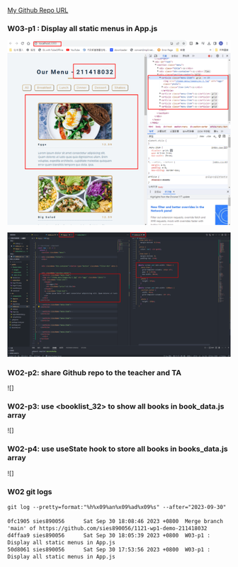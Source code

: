 [My Github Repo URL](https://github.com/sies890056/1121-wp1-demo-211418032/tree/main)
### W03-p1 : Display all static menus in App.js

![](w03-p01-1.png)

![](w03-p01-2.png)

### W02-p2: share Github repo to the teacher and TA

![]

### W02-p3: use <booklist_32> to show all books in book_data.js array

![]

### W02-p4: use useState hook to store all books in books_data.js array

![]

### W02 git logs

```
git log --pretty=format:"%h%x09%an%x09%ad%x09%s" --after="2023-09-30"

0fc1905 sies890056      Sat Sep 30 18:08:46 2023 +0800  Merge branch 'main' of https://github.com/sies890056/1121-wp1-demo-211418032
d4ffaa9 sies890056      Sat Sep 30 18:05:39 2023 +0800  W03-p1 : Display all static menus in App.js
50d8061 sies890056      Sat Sep 30 17:53:56 2023 +0800  W03-p1 : Display all static menus in App.js

```